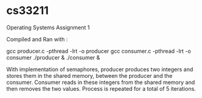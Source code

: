 # cs33211
Operating Systems Assignment 1

Compiled and Ran with :

gcc producer.c -pthread -lrt -o producer
gcc consumer.c -pthread -lrt -o consumer
 ./producer & ./consumer &
 
 
 With implementation of semaphores, producer produces two integers and stores them in the shared memory, between the producer and the consumer.
 Consumer reads in these integers from the shared memory and then removes the two values. Process is repeated for a total of 5 iterations.
 
